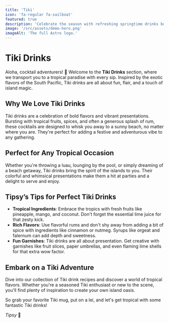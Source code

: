 ```yaml
---
title: 'Tiki'
icon: 'fa-regular fa-sailboat'
featured: true
description: 'Celebrate the season with refreshing springtime drinks bursting with fresh, vibrant flavors. Perfect for sunny days!'
image: '/src/assets/demo-hero.png'
imageAlt: 'The full Astro logo.'
---
```


# Tiki Drinks

Aloha, cocktail adventurers! 🌺 Welcome to the **Tiki Drinks** section, where we transport you to a tropical paradise with every sip. Inspired by the exotic flavors of the South Pacific, Tiki drinks are all about fun, flair, and a touch of island magic.

## Why We Love Tiki Drinks

Tiki drinks are a celebration of bold flavors and vibrant presentations. Bursting with tropical fruits, spices, and often a generous splash of rum, these cocktails are designed to whisk you away to a sunny beach, no matter where you are. They're perfect for adding a festive and adventurous vibe to any gathering.

## Perfect for Any Tropical Occasion

Whether you're throwing a luau, lounging by the pool, or simply dreaming of a beach getaway, Tiki drinks bring the spirit of the islands to you. Their colorful and whimsical presentations make them a hit at parties and a delight to serve and enjoy.

## Tipsy’s Tips for Perfect Tiki Drinks

-   **Tropical Ingredients**: Embrace the tropics with fresh fruits like pineapple, mango, and coconut. Don't forget the essential lime juice for that zesty kick.
-   **Rich Flavors**: Use flavorful rums and don't shy away from adding a bit of spice with ingredients like cinnamon or nutmeg. Syrups like orgeat and falernum can add depth and sweetness.
-   **Fun Garnishes**: Tiki drinks are all about presentation. Get creative with garnishes like fruit slices, paper umbrellas, and even flaming lime shells for that extra wow factor.

## Embark on a Tiki Adventure

Dive into our collection of Tiki drink recipes and discover a world of tropical flavors. Whether you're a seasoned Tiki enthusiast or new to the scene, you'll find plenty of inspiration to create your own island oasis.

So grab your favorite Tiki mug, put on a lei, and let's get tropical with some fantastic Tiki drinks!

_Tipsy_ 🥂
